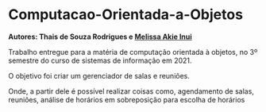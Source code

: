 # Computacao-Orientada-a-Objetos

**Autores: Thais de Souza Rodrigues e [Melissa Akie Inui](https://github.com/mee-akie)** </p>

Trabalho entregue para a matéria de computação orientada à objetos, no 3º semestre do curso de sistemas de informação em 2021. </p>
O objetivo foi criar um gerenciador de salas e reuniões. </p>
Onde, a partir dele é possível realizar coisas como, agendamento de salas, reuniões, análise de horários em sobreposição para escolha de horários
